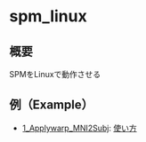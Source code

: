 # spm_linux

## 概要
SPMをLinuxで動作させる

## 例（Example）

- [1_Applywarp_MNI2Subj](https://github.com/Hexans/spm_linux/tree/main/example/1_Applywarp_MNI2Subj): [使い方]()
